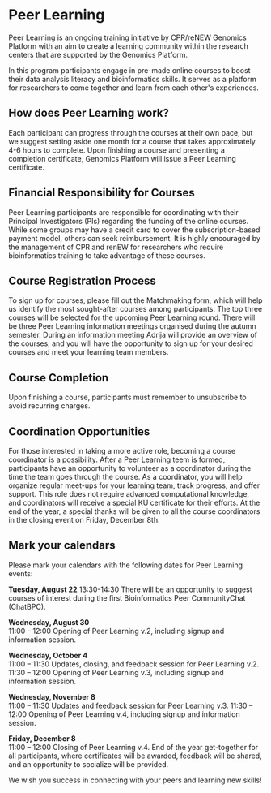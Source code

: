 # Peer Learning

Peer Learning is an ongoing training initiative by CPR/reNEW Genomics Platform with an aim to create a learning community within the research centers that are supported by the Genomics Platform.

In this program participants engage in pre-made online courses to boost their data analysis literacy and bioinformatics skills. It serves as a platform for researchers to come together and learn from each other's experiences.


## How does Peer Learning work? 

Each participant can progress through the courses at their own pace, but we suggest setting aside one month for a course that takes approximately 4-6 hours to complete. Upon finishing a course and presenting a completion certificate, Genomics Platform will issue a Peer Learning certificate.

## Financial Responsibility for Courses 

Peer Learning participants are responsible for coordinating with their Principal Investigators (PIs) regarding the funding of the online courses. While some groups may have a credit card to cover the subscription-based payment model, others can seek reimbursement. It is highly encouraged by the management of CPR and renEW for researchers who require bioinformatics training to take advantage of these courses.

## Course Registration Process 

To sign up for courses, please fill out the Matchmaking form, which will help us identify the most sought-after courses among participants. The top three courses will be selected for the upcoming Peer Learning round. There will be three Peer Learning information meetings organised during the autumn semester. During an information meeting Adrija will provide an overview of the courses, and you will have the opportunity to sign up for your desired courses and meet your learning team members.


## Course Completion

Upon finishing a course, participants must remember to unsubscribe to avoid recurring charges.

## Coordination Opportunities 

For those interested in taking a more active role, becoming a course coordinator is a possibility. After a Peer Learning teem is formed, participants have an opportunity to volunteer as a coordinator during the time the team goes through the course.  As a coordinator, you will help organize regular meet-ups for your learning team, track progress, and offer support. This role does not require advanced computational knowledge, and coordinators will receive a special KU certificate for their efforts. At the end of the year, a special thanks will be given to all the course coordinators in the closing event on Friday, December 8th. 

## Mark your calendars
Please mark your calendars with the following dates for Peer Learning events:

**Tuesday, August 22**
13:30-14:30  There will be an opportunity to suggest courses of interest during the first Bioinformatics Peer CommunityChat (ChatBPC).

**Wednesday, August 30**  
11:00 – 12:00  Opening of Peer Learning v.2, including signup and information session.

**Wednesday, October 4**  
11:00 – 11:30  Updates, closing, and feedback session for Peer Learning v.2.
11:30 – 12:00  Opening of Peer Learning v.3, including signup and information session.

**Wednesday, November 8**  
11:00 – 11:30  Updates and feedback session for Peer Learning v.3.
11:30 – 12:00  Opening of Peer Learning v.4, including signup and information session.

**Friday, December 8**  
11:00 – 12:00  Closing of Peer Learning v.4. End of the year get-together for all participants, where certificates will be awarded, feedback will be shared, and an opportunity to socialize will be provided.

We wish you success in connecting with your peers and learning new skills!
